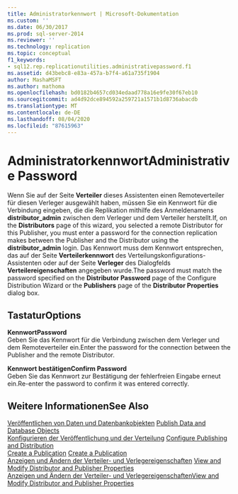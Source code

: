 ```yaml
---
title: Administratorkennwort | Microsoft-Dokumentation
ms.custom: ''
ms.date: 06/30/2017
ms.prod: sql-server-2014
ms.reviewer: ''
ms.technology: replication
ms.topic: conceptual
f1_keywords:
- sql12.rep.replicationutilities.administrativepassword.f1
ms.assetid: d43bebc8-e83a-457a-b7f4-a61a735f1904
author: MashaMSFT
ms.author: mathoma
ms.openlocfilehash: bd0182b4657cd034edaad778a16e9fe30f67eb10
ms.sourcegitcommit: ad4d92dce894592a259721a1571b1d8736abacdb
ms.translationtype: MT
ms.contentlocale: de-DE
ms.lasthandoff: 08/04/2020
ms.locfileid: "87615963"
---
```

# <a name="administrative-password"></a><span data-ttu-id="fd20b-102">Administratorkennwort</span><span class="sxs-lookup"><span data-stu-id="fd20b-102">Administrative Password</span></span>
  <span data-ttu-id="fd20b-103">Wenn Sie auf der Seite **Verteiler** dieses Assistenten einen Remoteverteiler für diesen Verleger ausgewählt haben, müssen Sie ein Kennwort für die Verbindung eingeben, die die Replikation mithilfe des Anmeldenamens **distributor_admin** zwischen dem Verleger und dem Verteiler herstellt.</span><span class="sxs-lookup"><span data-stu-id="fd20b-103">If, on the **Distributors** page of this wizard, you selected a remote Distributor for this Publisher, you must enter a password for the connection replication makes between the Publisher and the Distributor using the **distributor_admin** login.</span></span> <span data-ttu-id="fd20b-104">Das Kennwort muss dem Kennwort entsprechen, das auf der Seite **Verteilerkennwort** des Verteilungskonfigurations-Assistenten oder auf der Seite **Verleger** des Dialogfelds **Verteilereigenschaften** angegeben wurde.</span><span class="sxs-lookup"><span data-stu-id="fd20b-104">The password must match the password specified on the **Distributor Password** page of the Configure Distribution Wizard or the **Publishers** page of the **Distributor Properties** dialog box.</span></span>  
  
## <a name="options"></a><span data-ttu-id="fd20b-105">Tastatur</span><span class="sxs-lookup"><span data-stu-id="fd20b-105">Options</span></span>  
 <span data-ttu-id="fd20b-106">**Kennwort**</span><span class="sxs-lookup"><span data-stu-id="fd20b-106">**Password**</span></span>  
 <span data-ttu-id="fd20b-107">Geben Sie das Kennwort für die Verbindung zwischen dem Verleger und dem Remoteverteiler ein.</span><span class="sxs-lookup"><span data-stu-id="fd20b-107">Enter the password for the connection between the Publisher and the remote Distributor.</span></span>  
  
 <span data-ttu-id="fd20b-108">**Kennwort bestätigen**</span><span class="sxs-lookup"><span data-stu-id="fd20b-108">**Confirm Password**</span></span>  
 <span data-ttu-id="fd20b-109">Geben Sie das Kennwort zur Bestätigung der fehlerfreien Eingabe erneut ein.</span><span class="sxs-lookup"><span data-stu-id="fd20b-109">Re-enter the password to confirm it was entered correctly.</span></span>  
  
## <a name="see-also"></a><span data-ttu-id="fd20b-110">Weitere Informationen</span><span class="sxs-lookup"><span data-stu-id="fd20b-110">See Also</span></span>  
 <span data-ttu-id="fd20b-111">[Veröffentlichen von Daten und Datenbankobjekten](publish/publish-data-and-database-objects.md) </span><span class="sxs-lookup"><span data-stu-id="fd20b-111">[Publish Data and Database Objects](publish/publish-data-and-database-objects.md) </span></span>  
 <span data-ttu-id="fd20b-112">[Konfigurieren der Veröffentlichung und der Verteilung](configure-publishing-and-distribution.md) </span><span class="sxs-lookup"><span data-stu-id="fd20b-112">[Configure Publishing and Distribution](configure-publishing-and-distribution.md) </span></span>  
 <span data-ttu-id="fd20b-113">[Create a Publication](publish/create-a-publication.md) </span><span class="sxs-lookup"><span data-stu-id="fd20b-113">[Create a Publication](publish/create-a-publication.md) </span></span>  
 <span data-ttu-id="fd20b-114">[Anzeigen und Ändern der Verteiler- und Verlegereigenschaften](view-and-modify-distributor-and-publisher-properties.md) </span><span class="sxs-lookup"><span data-stu-id="fd20b-114">[View and Modify Distributor and Publisher Properties](view-and-modify-distributor-and-publisher-properties.md) </span></span>  
 [<span data-ttu-id="fd20b-115">Anzeigen und Ändern der Verteiler- und Verlegereigenschaften</span><span class="sxs-lookup"><span data-stu-id="fd20b-115">View and Modify Distributor and Publisher Properties</span></span>](view-and-modify-distributor-and-publisher-properties.md)  
  
  
